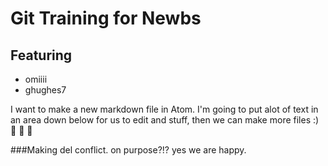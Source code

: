 # Git Training for Newbs

## Featuring
- omiiii
- ghughes7


I want to make a new markdown file in Atom. I'm going to put alot of text in an area down below for us to edit and stuff, then we can make more files :)  :tada: :tada: :tada:


###Making del conflict. on purpose?!?
yes we are happy.
